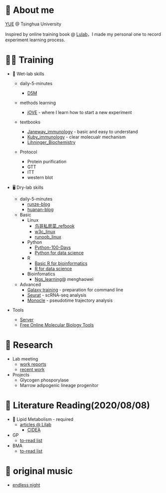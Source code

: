 # 🎃 About me
[YUE](https://www.researchgate.net/profile/Yue_Qu11) @ Tsinghua University

Inspired by online training book @ [Lulab](https://github.com/quyue-19/lulab.github.io)，I made my personal one to record experiment learning process.

# 👩‍💻 Training
* 🧤 Wet-lab skills
  + daily-5-minutes
    - [D5M](https://cloud.tsinghua.edu.cn/d/0193f8a41db84138a237/)
  + methods learning
    - [jOVE](https://www.jove.com/) - where I learn how to start a new experiment 
  + textbooks
    - [Janeway_immunology](https://cloud.tsinghua.edu.cn/f/f5ba3e94d3b64cd886e4/) - basic and easy to understand
    - [Kuby_immunology](https://cloud.tsinghua.edu.cn/f/3e01626076164d19af0c/) - clear molecualr mechanism 
    - [Lihninger_Biochemistry](https://cloud.tsinghua.edu.cn/f/23d29a95c8e64180a0a3/)
    
  + Protocol
    - Protein purification
    - GTT
    - ITT
    - western blot

* 🖥 Dry-lab skills
  * daily-5-minutes
    - [runze-blog](https://www.jianshu.com/u/ecfc4115cd90)
    - [huanan-blog](https://www.zhihu.com/people/hymanzhaozzzz/posts)
  * Basic
    + Linux
       - [鸟哥私房菜_refbook](https://cloud.tsinghua.edu.cn/f/6e80f45f90eb4370ba57/)
       - [w3c_linux](https://www.w3cschool.cn/linux/)
       - [runoob_linux](https://www.runoob.com/linux/linux-tutorial.html)
    + Python
      - [Python-100-Days](https://github.com/jackfrued/Python-100-Days/tree/master/Day01-15)
      - [Python for data science](https://jakevdp.github.io/PythonDataScienceHandbook/)
    + R
      - [Basic R for bioinformatics](http://qiubio.com/new/book/chapter-02/#%E7%AC%AC%E4%B8%80%E7%AB%A0-rbioconductor%E5%85%A5%E9%97%A8-chapter-1-introduction-of-r--bioconductor)
      - [R for data science](https://r4ds.had.co.nz/)
    + Bioinfomatics
      - [Ngs_learning](https://github.com/menghaowei/ngs_learning#%E7%AC%AC1%E6%AC%A1live%E4%B8%8A%E6%9C%BA%E5%BD%95%E5%83%8F2017-06-26-r%E8%AF%AD%E8%A8%80%E7%9B%B8%E5%85%B3%E5%86%85%E5%AE%B9%E8%A1%A5%E5%85%85)@ menghaowei 
  * Advanced
    + [Galaxy training](https://training.galaxyproject.org/) - preparation for command line 
    + [Seurat](https://satijalab.org/seurat/) - scRNA-seq analysis
    + [Monocle](http://cole-trapnell-lab.github.io/monocle-release/docs/#abstract) - pseudotime trajectory analysis
    
* Tools
  + [Server](https://www.jianguoyun.com/p/DaQtmtYQ-eqvCBj9tLID ( 访问密码：960821 ))
  + [Free Online Molecular Biology Tools](https://blog.addgene.org/free-online-molecular-biology-tools)

# 🎉 Research
* Lab meeting
  + [work reports](https://www.jianguoyun.com/p/DYukShMQ-eqvCBjss7ID ( 访问密码：960821 ))
  + [recent work](https://cloud.tsinghua.edu.cn/d/c58f404cb5134c4eaffa/)
* Projects
  + Glycogen phosporylase
  + Marrow adipogenic lineage progenitor

# 🌈 Literature Reading(2020/08/08)
* 🌟 Lipid Metabolism - required
  + [articles @ Lilab](https://www.researchgate.net/profile/Peng_Li26/research)
    - [CIDEA](https://cloud.tsinghua.edu.cn/d/011a821389194bf58ab5/) 
* GP
  + [to-read list](https://cloud.tsinghua.edu.cn/d/e0856b5ee1814fa396ca/)
* BMA
  + [to-read list](https://cloud.tsinghua.edu.cn/d/d984fde638c343a08e8b/)
  
# 💃 original music
  + [endless night](https://www.bilibili.com/audio/au1788080?type=1)
